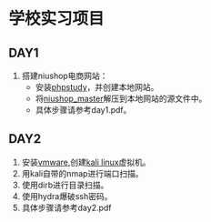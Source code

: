 # 学校实习项目
## DAY1
1. 搭建niushop电商网站：
    - 安装[phpstudy][1]，并创建本地网站。
    - 将[niushop_master][1]解压到本地网站的源文件中。
    - 具体步骤请参考day1.pdf。

## DAY2
1. 安装[vmware][2],创建[kali linux][3]虚拟机。
2. 用kali自带的nmap进行端口扫描。
3. 使用dirb进行目录扫描。
4. 使用hydra爆破ssh密码。
5. 具体步骤请参考day2.pdf

[1]:https://pan.baidu.com/s/1j6dCUqH44RF9Ic5xmZLl8Q 
[2]:https://www.vmware.com
[3]:https://www.kali.org
